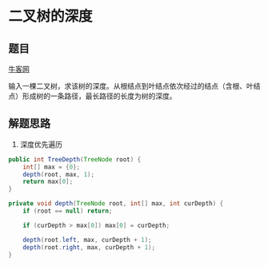 # 二叉树的深度

## 题目

[牛客网](https://www.nowcoder.com/practice/435fb86331474282a3499955f0a41e8b?tpId=13&tqId=11191&tPage=2&rp=2&ru=%2Fta%2Fcoding-interviews&qru=%2Fta%2Fcoding-interviews%2Fquestion-ranking)

输入一棵二叉树，求该树的深度。从根结点到叶结点依次经过的结点（含根、叶结点）形成树的一条路径，最长路径的长度为树的深度。

## 解题思路

  1. 深度优先遍历

```java
public int TreeDepth(TreeNode root) {
    int[] max = {0};
    depth(root, max, 1);
    return max[0];
}

private void depth(TreeNode root, int[] max, int curDepth) {
    if (root == null) return;

    if (curDepth > max[0]) max[0] = curDepth;

    depth(root.left, max, curDepth + 1);
    depth(root.right, max, curDepth + 1);
}
```
